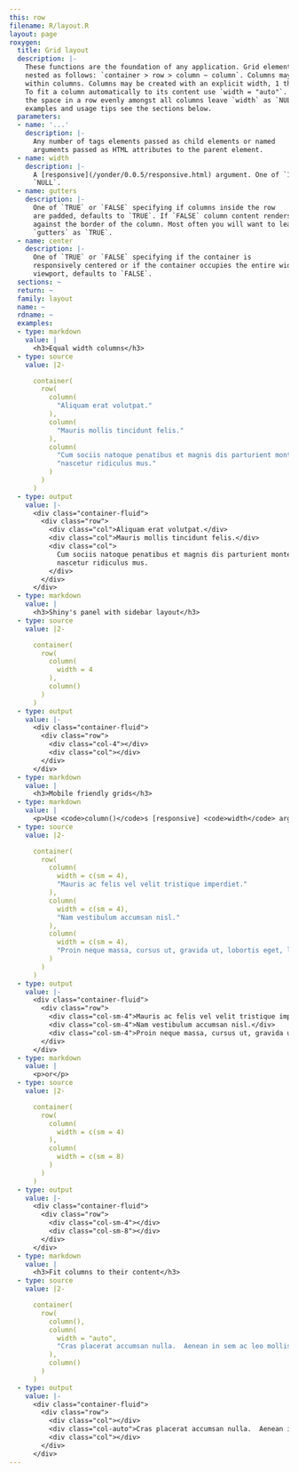 ```yaml
---
this: row
filename: R/layout.R
layout: page
roxygen:
  title: Grid layout
  description: |-
    These functions are the foundation of any application. Grid elements are
    nested as follows: `container > row > column ~ column`. Columns may be nested
    within columns. Columns may be created with an explicit width, 1 through 12.
    To fit a column automatically to its content use `width = "auto"`. To divide
    the space in a row evenly amongst all columns leave `width` as `NULL`. For
    examples and usage tips see the sections below.
  parameters:
  - name: '...'
    description: |-
      Any number of tags elements passed as child elements or named
      arguments passed as HTML attributes to the parent element.
  - name: width
    description: |-
      A [responsive](/yonder/0.0.5/responsive.html) argument. One of `1:12` or `"auto"`, defaults to
      `NULL`.
  - name: gutters
    description: |-
      One of `TRUE` or `FALSE` specifying if columns inside the row
      are padded, defaults to `TRUE`. If `FALSE` column content renders flush
      against the border of the column. Most often you will want to leave this
      `gutters` as `TRUE`.
  - name: center
    description: |-
      One of `TRUE` or `FALSE` specifying if the container is
      responsively centered or if the container occupies the entire width of the
      viewport, defaults to `FALSE`.
  sections: ~
  return: ~
  family: layout
  name: ~
  rdname: ~
  examples:
  - type: markdown
    value: |
      <h3>Equal width columns</h3>
  - type: source
    value: |2-

      container(
        row(
          column(
            "Aliquam erat volutpat."
          ),
          column(
            "Mauris mollis tincidunt felis."
          ),
          column(
            "Cum sociis natoque penatibus et magnis dis parturient montes,",
            "nascetur ridiculus mus."
          )
        )
      )
  - type: output
    value: |-
      <div class="container-fluid">
        <div class="row">
          <div class="col">Aliquam erat volutpat.</div>
          <div class="col">Mauris mollis tincidunt felis.</div>
          <div class="col">
            Cum sociis natoque penatibus et magnis dis parturient montes,
            nascetur ridiculus mus.
          </div>
        </div>
      </div>
  - type: markdown
    value: |
      <h3>Shiny's panel with sidebar layout</h3>
  - type: source
    value: |2-

      container(
        row(
          column(
            width = 4
          ),
          column()
        )
      )
  - type: output
    value: |-
      <div class="container-fluid">
        <div class="row">
          <div class="col-4"></div>
          <div class="col"></div>
        </div>
      </div>
  - type: markdown
    value: |
      <h3>Mobile friendly grids</h3>
  - type: markdown
    value: |
      <p>Use <code>column()</code>s [responsive] <code>width</code> argument to make mobile friendly applications.</p>
  - type: source
    value: |2-

      container(
        row(
          column(
            width = c(sm = 4),
            "Mauris ac felis vel velit tristique imperdiet."
          ),
          column(
            width = c(sm = 4),
            "Nam vestibulum accumsan nisl."
          ),
          column(
            width = c(sm = 4),
            "Proin neque massa, cursus ut, gravida ut, lobortis eget, lacus."
          )
        )
      )
  - type: output
    value: |-
      <div class="container-fluid">
        <div class="row">
          <div class="col-sm-4">Mauris ac felis vel velit tristique imperdiet.</div>
          <div class="col-sm-4">Nam vestibulum accumsan nisl.</div>
          <div class="col-sm-4">Proin neque massa, cursus ut, gravida ut, lobortis eget, lacus.</div>
        </div>
      </div>
  - type: markdown
    value: |
      <p>or</p>
  - type: source
    value: |2-

      container(
        row(
          column(
            width = c(sm = 4)
          ),
          column(
            width = c(sm = 8)
          )
        )
      )
  - type: output
    value: |-
      <div class="container-fluid">
        <div class="row">
          <div class="col-sm-4"></div>
          <div class="col-sm-8"></div>
        </div>
      </div>
  - type: markdown
    value: |
      <h3>Fit columns to their content</h3>
  - type: source
    value: |2-

      container(
        row(
          column(),
          column(
            width = "auto",
            "Cras placerat accumsan nulla.  Aenean in sem ac leo mollis blandit."
          ),
          column()
        )
      )
  - type: output
    value: |-
      <div class="container-fluid">
        <div class="row">
          <div class="col"></div>
          <div class="col-auto">Cras placerat accumsan nulla.  Aenean in sem ac leo mollis blandit.</div>
          <div class="col"></div>
        </div>
      </div>
---
```

